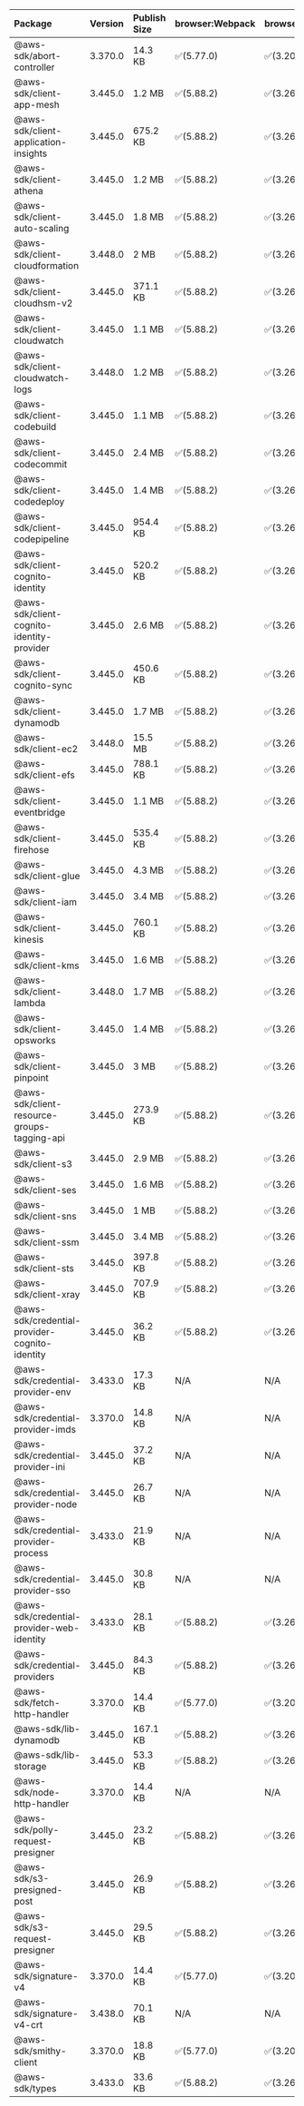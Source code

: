 | Package | Version | Publish Size | browser:Webpack | browser:Rollup | browser:EsBuild |
| :------ | :------ | :----------- | :------ | :----- | :------- |
|@aws-sdk/abort-controller|3.370.0|14.3 KB|✅(5.77.0)|✅(3.20.2)|✅(0.17.15)|
|@aws-sdk/client-app-mesh|3.445.0|1.2 MB|✅(5.88.2)|✅(3.26.3)|✅(0.18.15)|
|@aws-sdk/client-application-insights|3.445.0|675.2 KB|✅(5.88.2)|✅(3.26.3)|✅(0.18.15)|
|@aws-sdk/client-athena|3.445.0|1.2 MB|✅(5.88.2)|✅(3.26.3)|✅(0.18.15)|
|@aws-sdk/client-auto-scaling|3.445.0|1.8 MB|✅(5.88.2)|✅(3.26.3)|✅(0.18.15)|
|@aws-sdk/client-cloudformation|3.448.0|2 MB|✅(5.88.2)|✅(3.26.3)|✅(0.18.15)|
|@aws-sdk/client-cloudhsm-v2|3.445.0|371.1 KB|✅(5.88.2)|✅(3.26.3)|✅(0.18.15)|
|@aws-sdk/client-cloudwatch|3.445.0|1.1 MB|✅(5.88.2)|✅(3.26.3)|✅(0.18.15)|
|@aws-sdk/client-cloudwatch-logs|3.448.0|1.2 MB|✅(5.88.2)|✅(3.26.3)|✅(0.18.15)|
|@aws-sdk/client-codebuild|3.445.0|1.1 MB|✅(5.88.2)|✅(3.26.3)|✅(0.18.15)|
|@aws-sdk/client-codecommit|3.445.0|2.4 MB|✅(5.88.2)|✅(3.26.3)|✅(0.18.15)|
|@aws-sdk/client-codedeploy|3.445.0|1.4 MB|✅(5.88.2)|✅(3.26.3)|✅(0.18.15)|
|@aws-sdk/client-codepipeline|3.445.0|954.4 KB|✅(5.88.2)|✅(3.26.3)|✅(0.18.15)|
|@aws-sdk/client-cognito-identity|3.445.0|520.2 KB|✅(5.88.2)|✅(3.26.3)|✅(0.18.15)|
|@aws-sdk/client-cognito-identity-provider|3.445.0|2.6 MB|✅(5.88.2)|✅(3.26.3)|✅(0.18.15)|
|@aws-sdk/client-cognito-sync|3.445.0|450.6 KB|✅(5.88.2)|✅(3.26.3)|✅(0.18.15)|
|@aws-sdk/client-dynamodb|3.445.0|1.7 MB|✅(5.88.2)|✅(3.26.3)|✅(0.18.15)|
|@aws-sdk/client-ec2|3.448.0|15.5 MB|✅(5.88.2)|✅(3.26.3)|✅(0.18.15)|
|@aws-sdk/client-efs|3.445.0|788.1 KB|✅(5.88.2)|✅(3.26.3)|✅(0.18.15)|
|@aws-sdk/client-eventbridge|3.445.0|1.1 MB|✅(5.88.2)|✅(3.26.3)|✅(0.18.15)|
|@aws-sdk/client-firehose|3.445.0|535.4 KB|✅(5.88.2)|✅(3.26.3)|✅(0.18.15)|
|@aws-sdk/client-glue|3.445.0|4.3 MB|✅(5.88.2)|✅(3.26.3)|✅(0.18.15)|
|@aws-sdk/client-iam|3.445.0|3.4 MB|✅(5.88.2)|✅(3.26.3)|✅(0.18.15)|
|@aws-sdk/client-kinesis|3.445.0|760.1 KB|✅(5.88.2)|✅(3.26.3)|✅(0.18.15)|
|@aws-sdk/client-kms|3.445.0|1.6 MB|✅(5.88.2)|✅(3.26.3)|✅(0.18.15)|
|@aws-sdk/client-lambda|3.448.0|1.7 MB|✅(5.88.2)|✅(3.26.3)|✅(0.18.15)|
|@aws-sdk/client-opsworks|3.445.0|1.4 MB|✅(5.88.2)|✅(3.26.3)|✅(0.18.15)|
|@aws-sdk/client-pinpoint|3.445.0|3 MB|✅(5.88.2)|✅(3.26.3)|✅(0.18.15)|
|@aws-sdk/client-resource-groups-tagging-api|3.445.0|273.9 KB|✅(5.88.2)|✅(3.26.3)|✅(0.18.15)|
|@aws-sdk/client-s3|3.445.0|2.9 MB|✅(5.88.2)|✅(3.26.3)|✅(0.18.15)|
|@aws-sdk/client-ses|3.445.0|1.6 MB|✅(5.88.2)|✅(3.26.3)|✅(0.18.15)|
|@aws-sdk/client-sns|3.445.0|1 MB|✅(5.88.2)|✅(3.26.3)|✅(0.18.15)|
|@aws-sdk/client-ssm|3.445.0|3.4 MB|✅(5.88.2)|✅(3.26.3)|✅(0.18.15)|
|@aws-sdk/client-sts|3.445.0|397.8 KB|✅(5.88.2)|✅(3.26.3)|✅(0.18.15)|
|@aws-sdk/client-xray|3.445.0|707.9 KB|✅(5.88.2)|✅(3.26.3)|✅(0.18.15)|
|@aws-sdk/credential-provider-cognito-identity|3.445.0|36.2 KB|✅(5.88.2)|✅(3.26.3)|✅(0.18.15)|
|@aws-sdk/credential-provider-env|3.433.0|17.3 KB|N/A|N/A|N/A|
|@aws-sdk/credential-provider-imds|3.370.0|14.8 KB|N/A|N/A|N/A|
|@aws-sdk/credential-provider-ini|3.445.0|37.2 KB|N/A|N/A|N/A|
|@aws-sdk/credential-provider-node|3.445.0|26.7 KB|N/A|N/A|N/A|
|@aws-sdk/credential-provider-process|3.433.0|21.9 KB|N/A|N/A|N/A|
|@aws-sdk/credential-provider-sso|3.445.0|30.8 KB|N/A|N/A|N/A|
|@aws-sdk/credential-provider-web-identity|3.433.0|28.1 KB|✅(5.88.2)|✅(3.26.3)|✅(0.18.15)|
|@aws-sdk/credential-providers|3.445.0|84.3 KB|✅(5.88.2)|✅(3.26.3)|✅(0.18.15)|
|@aws-sdk/fetch-http-handler|3.370.0|14.4 KB|✅(5.77.0)|✅(3.20.2)|✅(0.17.15)|
|@aws-sdk/lib-dynamodb|3.445.0|167.1 KB|✅(5.88.2)|✅(3.26.3)|✅(0.18.15)|
|@aws-sdk/lib-storage|3.445.0|53.3 KB|✅(5.88.2)|✅(3.26.3)|✅(0.18.15)|
|@aws-sdk/node-http-handler|3.370.0|14.4 KB|N/A|N/A|N/A|
|@aws-sdk/polly-request-presigner|3.445.0|23.2 KB|✅(5.88.2)|✅(3.26.3)|✅(0.18.15)|
|@aws-sdk/s3-presigned-post|3.445.0|26.9 KB|✅(5.88.2)|✅(3.26.3)|✅(0.18.15)|
|@aws-sdk/s3-request-presigner|3.445.0|29.5 KB|✅(5.88.2)|✅(3.26.3)|✅(0.18.15)|
|@aws-sdk/signature-v4|3.370.0|14.4 KB|✅(5.77.0)|✅(3.20.2)|✅(0.17.15)|
|@aws-sdk/signature-v4-crt|3.438.0|70.1 KB|N/A|N/A|N/A|
|@aws-sdk/smithy-client|3.370.0|18.8 KB|✅(5.77.0)|✅(3.20.2)|✅(0.17.15)|
|@aws-sdk/types|3.433.0|33.6 KB|✅(5.88.2)|✅(3.26.3)|✅(0.18.15)|
